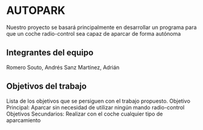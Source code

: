 # AUTOPARK 

Nuestro proyecto se basará principalmente en desarrollar un programa para que un coche radio-control sea capaz de aparcar de forma autónoma 

## Integrantes del equipo

Romero Souto, Andrés <andresrosouto>
Sanz Martínez, Adrián <adrismap>
  

## Objetivos del trabajo

Lista de los objetivos que se persiguen con el trabajo propuesto.
Objetivo Principal: Aparcar sin necesidad de utilizar ningún mando radio-control
Objetivos Secundarios: Realizar con el coche cualquier tipo de aparcamiento

